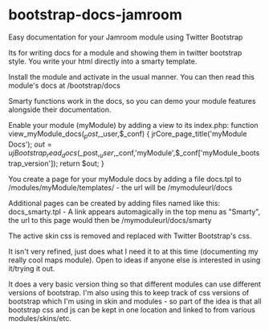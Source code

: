 bootstrap-docs-jamroom
======================

Easy documentation for your Jamroom module using Twitter Bootstrap

Its for writing docs for a module and showing them in twitter bootstrap style. You write your html directly into a smarty template.

Install the module and activate in the usual manner. You can then read this module's docs at /bootstrap/docs

Smarty functions work in the docs, so you can demo your module features alongside their documentation.

Enable your module (myModule) by adding a view to its index.php:
function view_myModule_docs($_post,$_user,$_conf)
{
   jrCore_page_title('myModule Docs');
   $out = ujBootstrap_read_docs($_post,$_user,$_conf,'myModule',$_conf['myModule_bootstrap_version']);
   return $out;
}

You create a page for your myModule docs by adding a file docs.tpl to /modules/myModule/templates/ - the url will be /mymoduleurl/docs

Additional pages can be created by adding files named like this: docs_smarty.tpl - A link appears automagically in the top menu as "Smarty", the url to this page would then be /mymoduleurl/docs/smarty

The active skin css is removed and replaced with Twitter Bootstrap's css.

It isn't very refined, just does what I need it to at this time (documenting my really cool maps module). Open to ideas if anyone else is interested in using it/trying it out.

It does a very basic version thing so that different modules can use different versions of bootstrap. I'm also using this to keep track of css versions of bootstrap which I'm using in skin and modules - so part of the idea is that all bootstrap css and js can be kept in one location and linked to from various modules/skins/etc.